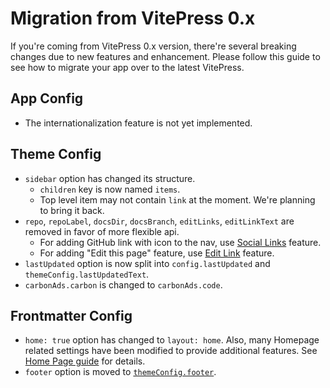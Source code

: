 # Migration from VitePress 0.x

If you're coming from VitePress 0.x version, there're several breaking changes due to new features and enhancement. Please follow this guide to see how to migrate your app over to the latest VitePress.

## App Config

-  The internationalization feature is not yet implemented.

## Theme Config

-  `sidebar` option has changed its structure.
   -  `children` key is now named `items`.
   -  Top level item may not contain `link` at the moment. We're planning to bring it back.
-  `repo`, `repoLabel`, `docsDir`, `docsBranch`, `editLinks`, `editLinkText` are removed in favor of more flexible api.
   -  For adding GitHub link with icon to the nav, use [Social Links](./theme-nav#navigation-links) feature.
   -  For adding "Edit this page" feature, use [Edit Link](./theme-edit-link) feature.
-  `lastUpdated` option is now split into `config.lastUpdated` and `themeConfig.lastUpdatedText`.
-  `carbonAds.carbon` is changed to `carbonAds.code`.

## Frontmatter Config

-  `home: true` option has changed to `layout: home`. Also, many Homepage related settings have been modified to provide additional features. See [Home Page guide](./theme-home-page) for details.
-  `footer` option is moved to [`themeConfig.footer`](../config/theme-configs#footer).

